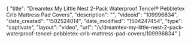 {
    "title": "Dreamtex My Little Nest 2-Pack Waterproof Tencel&reg; Pebbletex Crib Mattress Pad Covers",
    "description": "",
    "videoid": "109996834",
    "date_created": "1502524014",
    "date_modified": "1504247454",
    "type": "captivate",
    "layout": "video",
    "url": "\/v\/dreamtex-my-little-nest-2-pack-waterproof-tencel-pebbletex-crib-mattress-pad-covers\/109996834"
}